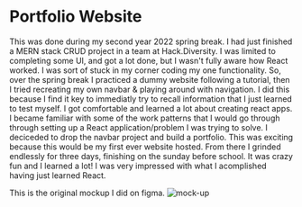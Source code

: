 # Portfolio Website
This was done during my second year 2022 spring break. I had just finished a MERN stack CRUD project in a team at Hack.Diversity. I was limited to completing some UI, and got a lot done, but I wasn't fully aware how React worked. I was sort of stuck in my corner coding my one functionality. So, over the spring break I practiced a dummy website following a tutorial, then I tried recreating my own navbar & playing around with navigation. I did this because I find it key to immediatly try to recall information that I just learned to test myself. I got comfortable and learned a lot about creating react apps. I became familiar with some of the work patterns that I would go through through setting up a React application/problem I was trying to solve. I deciceded to drop the navbar project and build a portfolio. This was exciting because this would be my first ever website hosted. From there I grinded endlessly for three days, finishing on the sunday before school. It was crazy fun and I learned a lot! I was very impressed with what I acomplished having just learned React.

This is the original mockup I did on figma.
![mock-up](https://cdn.discordapp.com/attachments/639272953011372035/954126597240262686/iMac_-_2.png)
